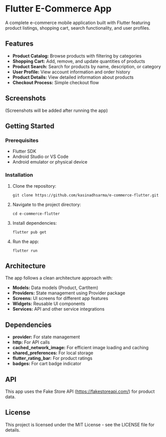 # Flutter E-Commerce App

A complete e-commerce mobile application built with Flutter featuring product listings, shopping cart, search functionality, and user profiles.

## Features

- **Product Catalog:** Browse products with filtering by categories
- **Shopping Cart:** Add, remove, and update quantities of products
- **Product Search:** Search for products by name, description, or category
- **User Profile:** View account information and order history
- **Product Details:** View detailed information about products
- **Checkout Process:** Simple checkout flow

## Screenshots

(Screenshots will be added after running the app)

## Getting Started

### Prerequisites

- Flutter SDK
- Android Studio or VS Code
- Android emulator or physical device

### Installation

1. Clone the repository:
   ```
   git clone https://github.com/kasinadhsarma/e-commerce-flutter.git
   ```

2. Navigate to the project directory:
   ```
   cd e-commerce-flutter
   ```

3. Install dependencies:
   ```
   flutter pub get
   ```

4. Run the app:
   ```
   flutter run
   ```

## Architecture

The app follows a clean architecture approach with:

- **Models:** Data models (Product, CartItem)
- **Providers:** State management using Provider package
- **Screens:** UI screens for different app features
- **Widgets:** Reusable UI components
- **Services:** API and other service integrations

## Dependencies

- **provider:** For state management
- **http:** For API calls
- **cached_network_image:** For efficient image loading and caching
- **shared_preferences:** For local storage
- **flutter_rating_bar:** For product ratings
- **badges:** For cart badge indicator

## API

This app uses the Fake Store API (https://fakestoreapi.com/) for product data.

## License

This project is licensed under the MIT License - see the LICENSE file for details.
